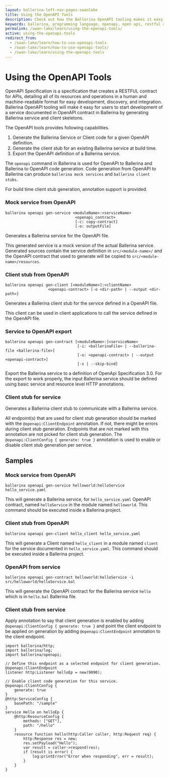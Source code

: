 ```yaml
---
layout: ballerina-left-nav-pages-swanlake
title: Using the OpenAPI Tools
description: Check out how the Ballerina OpenAPI tooling makes it easy for users to start developing a service documented in the OpenAPI contract.
keywords: ballerina, programming language, openapi, open api, restful api
permalink: /swan-lake/learn/using-the-openapi-tools/
active: using-the-openapi-tools
redirect_from:
  - /swan-lake/learn/how-to-use-openapi-tools
  - /swan-lake/learn/how-to-use-openapi-tools/
  - /swan-lake/learn/using-the-openapi-tools
---
```


# Using the OpenAPI Tools

OpenAPI Specification is a specification that creates a RESTFUL contract for APIs, detailing all of its resources and operations in a human and machine-readable format for easy development, discovery, and integration. Ballerina OpenAPI tooling will make it easy for users to start development of a service documented in OpenAPI contract in Ballerina by generating Ballerina service and client skeletons.

The OpenAPI tools provides following capabilities.

1. Generate the Ballerina Service or Client code for a given OpenAPI definition.
2. Generate the client stub for an existing Ballerina service at build time.
3. Export the OpenAPI definition of a Ballerina service.

The `openapi` command in Ballerina is used for OpenAPI to Ballerina and Ballerina to OpenAPI code generation.
Code generation from OpenAPI to Ballerina can produce `ballerina mock services` and `ballerina client stubs`.

For build time client stub generation, annotation support is provided.

### Mock service from OpenAPI

```
ballerina openapi gen-service <moduleName>:<serviceName> 
                               <openapi_contract>
                               [-c: copy-contract] 
                               [-o: outputFile]
```

Generates a Ballerina service for the OpenAPI file.

This generated service is a mock version of the actual Ballerina service. Generated sources contain the service definition in `src/<module-name>/` and the OpenAPI contract that used to generate will be copied to `src/<module-name>/resources`. 

### Client stub from OpenAPI

```
ballerina openapi gen-client [<moduleName>]:<clientName> 
                   <openapi-contract> [-o <dir-path> | --output <dir-path>]
```
    
Generates a Ballerina client stub for the service defined in a OpenAPI file.

This client can be used in client applications to call the service defined in the OpenAPI file.

### Service to OpenAPI export

```
ballerina openapi gen-contract [<moduleName>:]<serviceName> 
                                [-i: <ballerinaFile> | --ballerina-file <ballerina-file>] 
                                [-o: <openapi-contract> | --output <openapi-contract>] 
                                [-s | --skip-bind]
```

Export the Ballerina service to a definition of OpenApi Specification 3.0.
For the export to work properly, the input Ballerina service should be defined using basic service and resource level HTTP annotations.

### Client stub for service
Generates a Ballerina client stub to communicate with a Ballerina service.

All endpoint(s) that are used for client stub generation should be marked with the `@openapi:ClientEndpoint` annotation. If not, there might be errors during client stub generation. Endpoints that are not marked with this annotation are not picked for client stub generation.
The `@openapi:ClientConfig { generate: true }` annotation is used to enable or disable client stub generation per service.

## Samples

### Mock service from OpenAPI
```
ballerina openapi gen-service helloworld:helloService hello_service.yaml
```

This will generate a Ballerina service, for `hello_service.yaml` OpenAPI contract, named `helloService` in the module named `helloworld`.
This command should be executed inside a Ballerina project.

### Client stub from OpenAPI

```
ballerina openapi gen-client hello_client hello_service.yaml
```

This will generate a Client named `hello_client` in a module named `client` for the service documented in `hello_service.yaml`.
This command should be executed inside a Ballerina project. 

### OpenAPI from service

```
ballerina openapi gen-contract helloworld:helloService -i src/helloworld/helloService.bal
```

This will generate the OpenAPI contract for the Ballerina service `hello` which is in `hello.bal` Ballerina file.

### Client stub from service

Apply annotation to say that client generation is enabled by adding `@openapi:ClientConfig { generate: true }`
and point the client endpoint to be applied on generation by adding `@openapi:ClientEndpoint` annotation to the client endpoint.

```ballerina
import ballerina/http;
import ballerina/log;
import ballerina/openapi;

// Define this endpoint as a selected endpoint for client generation.
@openapi:ClientEndpoint
listener http:Listener helloEp = new(9090);

// Enable client code generation for this service.
@openapi:ClientConfig {
    generate: true
}
@http:ServiceConfig {
    basePath: "/sample"
}
service Hello on helloEp {    
    @http:ResourceConfig {
        methods: ["GET"],
        path: "/hello"
    }
    resource function hello(http:Caller caller, http:Request req) {
        http:Response res = new;
        res.setPayload("Hello");
        var result = caller->respond(res);
        if (result is error) {
            log:printError("Error when responding", err = result);
        }
    }
}
```
